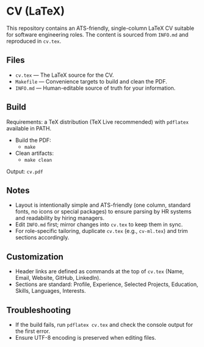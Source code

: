 # CV (LaTeX)

This repository contains an ATS-friendly, single-column LaTeX CV suitable for software engineering roles. The content is sourced from `INFO.md` and reproduced in `cv.tex`.

## Files
- `cv.tex` — The LaTeX source for the CV.
- `Makefile` — Convenience targets to build and clean the PDF.
- `INFO.md` — Human-editable source of truth for your information.

## Build

Requirements: a TeX distribution (TeX Live recommended) with `pdflatex` available in PATH.

- Build the PDF:
  - `make`
- Clean artifacts:
  - `make clean`

Output: `cv.pdf`

## Notes
- Layout is intentionally simple and ATS-friendly (one column, standard fonts, no icons or special packages) to ensure parsing by HR systems and readability by hiring managers.
- Edit `INFO.md` first; mirror changes into `cv.tex` to keep them in sync.
- For role-specific tailoring, duplicate `cv.tex` (e.g., `cv-ml.tex`) and trim sections accordingly.

## Customization
- Header links are defined as commands at the top of `cv.tex` (Name, Email, Website, GitHub, LinkedIn).
- Sections are standard: Profile, Experience, Selected Projects, Education, Skills, Languages, Interests.

## Troubleshooting
- If the build fails, run `pdflatex cv.tex` and check the console output for the first error.
- Ensure UTF-8 encoding is preserved when editing files.
